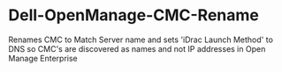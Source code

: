 # Dell-OpenManage-CMC-Rename
Renames CMC to Match Server name and sets 'iDrac Launch Method' to DNS so CMC's are discovered as names and not IP addresses in Open Manage Enterprise
